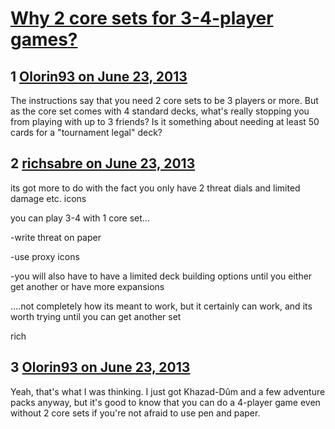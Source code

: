 # [Why 2 core sets for 3-4-player games? ](https://community.fantasyflightgames.com/topic/85438-why-2-core-sets-for-3-4-player-games/)

## 1 [Olorin93 on June 23, 2013](https://community.fantasyflightgames.com/topic/85438-why-2-core-sets-for-3-4-player-games/?do=findComment&comment=805631)

The instructions say that you need 2 core sets to be 3 players or more. But as the core set comes with 4 standard decks, what's really stopping you from playing with up to 3 friends? Is it something about needing at least 50 cards for a "tournament legal" deck?

## 2 [richsabre on June 23, 2013](https://community.fantasyflightgames.com/topic/85438-why-2-core-sets-for-3-4-player-games/?do=findComment&comment=805656)

its got more to do with the fact you only have 2 threat dials and limited damage etc. icons

you can play 3-4 with 1 core set…

-write threat on paper

-use proxy icons

-you will also have to have a limited deck building options until you either get another or have more expansions

….not completely how its meant to work, but it certainly can work, and its worth trying until you can get another set

rich

## 3 [Olorin93 on June 23, 2013](https://community.fantasyflightgames.com/topic/85438-why-2-core-sets-for-3-4-player-games/?do=findComment&comment=805712)

Yeah, that's what I was thinking. I just got Khazad-Dûm and a few adventure packs anyway, but it's good to know that you can do a 4-player game even without 2 core sets if you're not afraid to use pen and paper.

